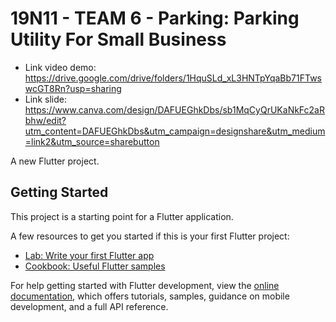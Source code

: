 # 19N11 - TEAM 6 - Parking: Parking Utility For Small Business
- Link video demo:
  https://drive.google.com/drive/folders/1HquSLd_xL3HNTpYqaBb71FTwswcGT8Rn?usp=sharing
- Link slide: 
  https://www.canva.com/design/DAFUEGhkDbs/sb1MqCyQrUKaNkFc2aRbhw/edit?utm_content=DAFUEGhkDbs&utm_campaign=designshare&utm_medium=link2&utm_source=sharebutton


A new Flutter project.

## Getting Started

This project is a starting point for a Flutter application.

A few resources to get you started if this is your first Flutter project:

- [Lab: Write your first Flutter app](https://docs.flutter.dev/get-started/codelab)
- [Cookbook: Useful Flutter samples](https://docs.flutter.dev/cookbook)

For help getting started with Flutter development, view the
[online documentation](https://docs.flutter.dev/), which offers tutorials,
samples, guidance on mobile development, and a full API reference.
